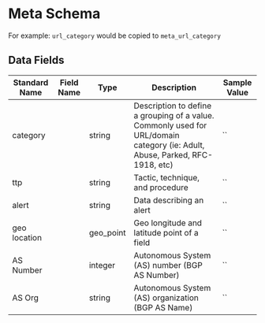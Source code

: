 # Meta Schema
For example: <code>url_category</code> would be copied to <code>meta_url_category</code>

## Data Fields
|Standard Name|Field Name|Type|Description|Sample Value|
|---|---|---|---|---|
|category||string|Description to define a grouping of a value. Commonly used for URL/domain category (ie: Adult, Abuse, Parked, RFC-1918, etc)|``|
|ttp||string|Tactic, technique, and procedure|``|
|alert||string|Data describing an alert|``|
|geo location||geo_point|Geo longitude and latitude point of a field|``|
|AS Number||integer|Autonomous System (AS) number (BGP AS Number)|``|
|AS Org||string|Autonomous System (AS) organization (BGP AS Name)|``|